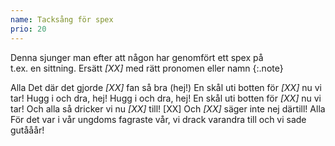 ```yaml
---
name: Tacksång för spex
prio: 20
---
```


Denna sjunger man efter att någon har genomfört ett spex på\
t.ex. en sittning. Ersätt _[XX]_ med rätt pronomen eller namn
{:.note}

Alla  Det där det gjorde _[XX]_ fan så bra (hej!)
      En skål uti botten för _[XX]_ nu vi tar!
      Hugg i och dra, hej!
      Hugg i och dra, hej!
      En skål uti botten för _[XX]_ nu vi tar!
      Och alla så dricker vi nu _[XX]_ till!
[XX]  Och _[XX]_ säger inte nej därtill!
Alla  För det var i vår ungdoms fagraste vår,
      vi drack varandra till och vi sade gutååår!